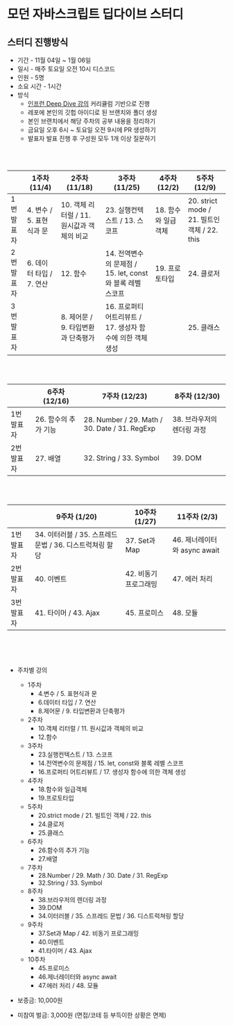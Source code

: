 # 모던 자바스크립트 딥다이브 스터디

## **스터디 진행방식**

- 기간 - 11월 04일 ~ 1월 06일
- 일시 - 매주 토요일 오전 10시 디스코드
- 인원 - 5명
- 소요 시간 - 1시간
- 방식
  - [인프런 Deep Dive 강의](https://www.inflearn.com/course/%EB%AA%A8%EB%8D%98-%EC%9E%90%EB%B0%94%EC%8A%A4%ED%81%AC%EB%A6%BD%ED%8A%B8-%EB%94%A5%EB%8B%A4%EC%9D%B4%EB%B8%8C) 커리큘럼 기반으로 진행
  - 레포에 본인의 깃헙 아이디로 된 브랜치와 폴더 생성
  - 본인 브랜치에서 해당 주차의 공부 내용을 정리하기
  - 금요일 오후 6시 ~ 토요일 오전 9시에 PR 생성하기
  - 발표자 발표 진행 후 구성원 모두 1개 이상 질문하기

<br/>
<br/>

|            | 1주차 (11/4)             | 2주차 (11/18)                              | 3주차 (11/25)                                              | 4주차 (12/2)        | 5주차 (12/9)                                 |
| ---------- | ------------------------ | ------------------------------------------ | ---------------------------------------------------------- | ------------------- | -------------------------------------------- |
| 1번 발표자 | 4. 변수 / 5. 표현식과 문 | 10. 객체 리터럴 / 11. 원시값과 객체의 비교 | 23. 실행컨텍스트 / 13. 스코프                              | 18. 함수와 일급객체 | 20. strict mode / 21. 빌트인 객체 / 22. this |
| 2번 발표자 | 6. 데이터 타입 / 7. 연산 | 12. 함수                                   | 14. 전역변수의 문제점 / 15. let, const와 블록 레벨 스코프  | 19. 프로토타입      | 24. 클로저                                   |
| 3번 발표자 |                          | 8. 제어문 / 9. 타입변환과 단축평가         | 16. 프로퍼티 어트리뷰트 / 17. 생성자 함수에 의한 객체 생성 |                     | 25. 클래스                                   |

<br/>
<br/>

|            | 6주차 (12/16)        | 7주차 (12/23)                                 | 8주차 (12/30)              | 
| ---------- | -------------------- | --------------------------------------------- | -------------------------- | 
| 1번 발표자 | 26. 함수의 추가 기능 | 28. Number / 29. Math / 30. Date / 31. RegExp | 38. 브라우저의 렌더링 과정 | 
| 2번 발표자 | 27. 배열             | 32. String / 33. Symbol                       | 39. DOM                    |

<br/>
<br/>

|            | 9주차 (1/20)                | 10주차 (1/27)      | 11주차 (2/3)              | 
| ---------- | ---------------------------- | ---------- | ---------------------------- |
| 1번 발표자 | 34. 이터러블 / 35. 스프레드 문법 / 36. 디스트럭쳐링 할당        |37. Set과 Map              | 46. 제너레이터와 async await            |
| 2번 발표자 | 40. 이벤트      | 42. 비동기 프로그래밍              | 47. 에러 처리              |
| 3번 발표자 | 41. 타이머 / 43. Ajax     | 45. 프로미스                 | 48. 모듈               |

<br/>
<br/>
<br/>

- 주차별 강의

  - 1주차
    - 4.변수 / 5. 표현식과 문
    - 6.데이터 타입 / 7. 연산
    - 8.제어문 / 9. 타입변환과 단축평가
  - 2주차
    - 10.객체 리터럴 / 11. 원시값과 객체의 비교
    - 12.함수
  - 3주차
    - 23.실행컨텍스트 / 13. 스코프
    - 14.전역변수의 문제점 / 15. let, const와 블록 레벨 스코프
    - 16.프로퍼티 어트리뷰트 / 17. 생성자 함수에 의한 객체 생성
  - 4주차
    - 18.함수와 일급객체
    - 19.프로토타입
  - 5주차
    - 20.strict mode / 21. 빌트인 객체 / 22. this
    - 24.클로저
    - 25.클래스
  - 6주차
    - 26.함수의 추가 기능
    - 27.배열
  - 7주차
    - 28.Number / 29. Math / 30. Date / 31. RegExp
    - 32.String / 33. Symbol
  - 8주차
    - 38.브라우저의 렌더링 과정
    - 39.DOM
    - 34.이터러블 / 35. 스프레드 문법 / 36. 디스트럭쳐링 할당
  - 9주차
    - 37.Set과 Map / 42. 비동기 프로그래밍
    - 40.이벤트
    - 41.타이머 / 43. Ajax
  - 10주차
    - 45.프로미스
    - 46.제너레이터와 async await
    - 47.에러 처리 / 48. 모듈

- 보증금: 10,000원
- 미참여 벌금: 3,000원 (면접/코테 등 부득이한 상황은 면제)
